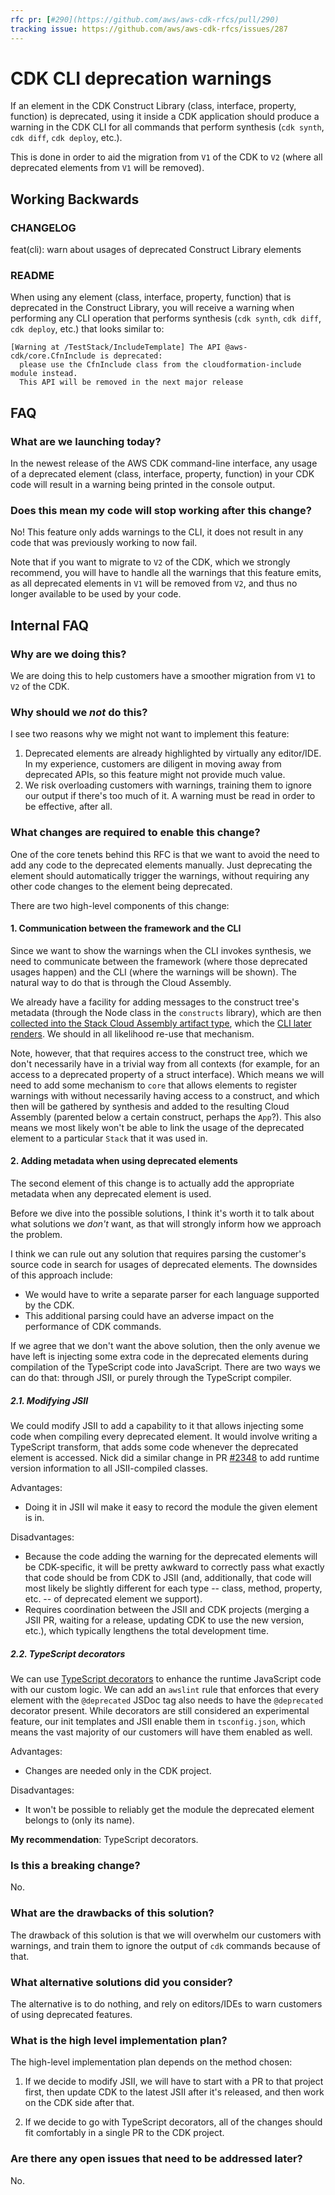 ```yaml
---
rfc pr: [#290](https://github.com/aws/aws-cdk-rfcs/pull/290)
tracking issue: https://github.com/aws/aws-cdk-rfcs/issues/287
---
```


# CDK CLI deprecation warnings

If an element in the CDK Construct Library (class, interface, property, function) is deprecated,
using it inside a CDK application should produce a warning in the CDK CLI for all commands that perform synthesis
(`cdk synth`, `cdk diff`, `cdk deploy`, etc.).

This is done in order to aid the migration from `V1` of the CDK to `V2`
(where all deprecated elements from `V1` will be removed).

## Working Backwards

### CHANGELOG

feat(cli): warn about usages of deprecated Construct Library elements

### README

When using any element (class, interface, property, function) that is deprecated in the Construct Library,
you will receive a warning when performing any CLI operation that performs synthesis
(`cdk synth`, `cdk diff`, `cdk deploy`, etc.) that looks similar to:

```
[Warning at /TestStack/IncludeTemplate] The API @aws-cdk/core.CfnInclude is deprecated:
  please use the CfnInclude class from the cloudformation-include module instead.
  This API will be removed in the next major release
```

## FAQ

### What are we launching today?

In the newest release of the AWS CDK command-line interface,
any usage of a deprecated element  (class, interface, property, function)
in your CDK code will result in a warning being printed in the console output.

### Does this mean my code will stop working after this change?

No! This feature only adds warnings to the CLI,
it does not result in any code that was previously working to now fail.

Note that if you want to migrate to `V2` of the CDK,
which we strongly recommend,
you will have to handle all the warnings that this feature emits,
as all deprecated elements in `V1` will be removed from `V2`,
and thus no longer available to be used by your code.

## Internal FAQ

### Why are we doing this?

We are doing this to help customers have a smoother migration from `V1` to `V2` of the CDK.

### Why should we _not_ do this?

I see two reasons why we might not want to implement this feature:

1. Deprecated elements are already highlighted by virtually any editor/IDE.
  In my experience, customers are diligent in moving away from deprecated APIs,
  so this feature might not provide much value.
2. We risk overloading customers with warnings,
  training them to ignore our output if there's too much of it.
  A warning must be read in order to be effective, after all.

### What changes are required to enable this change?

One of the core tenets behind this RFC is that we want to avoid the need to add any code to the deprecated elements manually.
Just deprecating the element should automatically trigger the warnings,
without requiring any other code changes to the element being deprecated.

There are two high-level components of this change:

#### 1. Communication between the framework and the CLI

Since we want to show the warnings when the CLI invokes synthesis,
we need to communicate between the framework (where those deprecated usages happen)
and the CLI (where the warnings will be shown).
The natural way to do that is through the Cloud Assembly.

We already have a facility for adding messages to the construct tree's metadata
(through the Node class in the `constructs` library),
which are then [collected into the Stack Cloud Assembly artifact type](https://github.com/aws/aws-cdk/blob/34a921b9667402b6d90731f1fd9e3de1ef27f8bf/packages/%40aws-cdk/core/lib/stack-synthesizers/_shared.ts#L63-L101),
which the [CLI later renders](https://github.com/aws/aws-cdk/blob/34a921b9667402b6d90731f1fd9e3de1ef27f8bf/packages/aws-cdk/lib/api/cxapp/cloud-assembly.ts#L175-L216).
We should in all likelihood re-use that mechanism.

Note, however, that that requires access to the construct tree,
which we don't necessarily have in a trivial way from all contexts
(for example, for an access to a deprecated property of a struct interface).
Which means we will need to add some mechanism to `core`
that allows elements to register warnings with without necessarily having access to a construct,
and which then will be gathered by synthesis and added to the resulting Cloud Assembly
(parented below a certain construct, perhaps the `App`?).
This also means we most likely won't be able to link the usage of the deprecated element to a particular `Stack`
that it was used in.

#### 2. Adding metadata when using deprecated elements

The second element of this change is to actually add the appropriate metadata when any deprecated element is used.

Before we dive into the possible solutions,
I think it's worth it to talk about what solutions we _don't_ want,
as that will strongly inform how we approach the problem.

I think we can rule out any solution that requires parsing the customer's source code in search for usages of deprecated elements.
The downsides of this approach include:

* We would have to write a separate parser for each language supported by the CDK.
* This additional parsing could have an adverse impact on the performance of CDK commands.

If we agree that we don't want the above solution,
then the only avenue we have left is injecting some extra code in the deprecated elements during compilation of the TypeScript code into JavaScript.
There are two ways we can do that: through JSII, or purely through the TypeScript compiler.

##### 2.1. Modifying JSII

We could modify JSII to add a capability to it that allows injecting some code when compiling every deprecated element.
It would involve writing a TypeScript transform,
that adds some code whenever the deprecated element is accessed.
Nick did a similar change in PR [#2348](https://github.com/aws/jsii/pull/2348)
to add runtime version information to all JSII-compiled classes.

Advantages:

* Doing it in JSII wil make it easy to record the module the given element is in.

Disadvantages:

* Because the code adding the warning for the deprecated elements will be CDK-specific,
  it will be pretty awkward to correctly pass what exactly that code should be from CDK to JSII
  (and, additionally, that code will most likely be slightly different for each type --
  class, method, property, etc. --
  of deprecated element we support).
* Requires coordination between the JSII and CDK projects
  (merging a JSII PR, waiting for a release, updating CDK to use the new version, etc.),
  which typically lengthens the total development time.

##### 2.2. TypeScript decorators

We can use [TypeScript decorators](https://www.typescriptlang.org/docs/handbook/decorators.html)
to enhance the runtime JavaScript code with our custom logic.
We can add an `awslint` rule that enforces that every element with the `@deprecated`
JSDoc tag also needs to have the `@deprecated` decorator present.
While decorators are still considered an experimental feature,
our init templates and JSII enable them in `tsconfig.json`,
which means the vast majority of our customers will have them enabled as well.

Advantages:

* Changes are needed only in the CDK project.

Disadvantages:

* It won't be possible to reliably get the module the deprecated element belongs to
  (only its name).

**My recommendation**: TypeScript decorators.

### Is this a breaking change?

No.

### What are the drawbacks of this solution?

The drawback of this solution is that we will overwhelm our customers with warnings,
and train them to ignore the output of `cdk` commands because of that.

### What alternative solutions did you consider?

The alternative is to do nothing,
and rely on editors/IDEs to warn customers of using deprecated features.

### What is the high level implementation plan?

The high-level implementation plan depends on the method chosen:

1. If we decide to modify JSII,
  we will have to start with a PR to that project first,
  then update CDK to the latest JSII after it's released,
  and then work on the CDK side after that.

2. If we decide to go with TypeScript decorators,
  all of the changes should fit comfortably in a single PR to the CDK project.

### Are there any open issues that need to be addressed later?

No.
